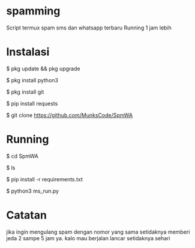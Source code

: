# spamming
Script termux spam sms dan whatsapp terbaru 
Running 1 jam lebih
# Instalasi
$ pkg update && pkg upgrade

$ pkg install python3

$ pkg install git

$ pip install requests

$ git clone https://github.com/MunksCode/SpmWA
# Running
$ cd SpmWA

$ ls

$ pip install -r requirements.txt

$ python3 ms_run.py

# Catatan
jika ingin mengulang spam dengan nomor yang sama
setidaknya memberi jeda 2 sampe 5 jam ya.
kalo mau berjalan lancar setidaknya sehari
